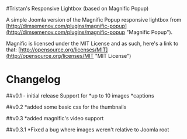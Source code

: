 #Tristan's Responsive Lightbox (based on Magnific Popup)

A simple Joomla version of the Magnific Popup responsive lightbox from [http://dimsemenov.com/plugins/magnific-popup](http://dimsemenov.com/plugins/magnific-popup "Magnific Popup").

Magnific is licensed under the MIT License and as such, here's a link to that: [http://opensource.org/licenses/MIT](http://opensource.org/licenses/MIT "MIT License")

Changelog
=========

##v0.1 - initial release
Support for
*up to 10 images
*captions

##v0.2
*added some basic css for the thumbnails

##v0.3
*added magnific's video support

##v0.3.1
*Fixed a bug where images weren't relative to Joomla root
